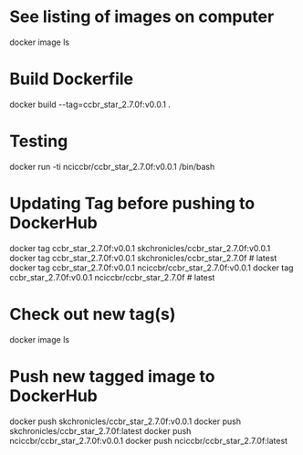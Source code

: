 # See listing of images on computer
docker image ls

# Build Dockerfile
docker build --tag=ccbr_star_2.7.0f:v0.0.1 .

# Testing
docker run -ti nciccbr/ccbr_star_2.7.0f:v0.0.1 /bin/bash

# Updating Tag  before pushing to DockerHub
docker tag ccbr_star_2.7.0f:v0.0.1 skchronicles/ccbr_star_2.7.0f:v0.0.1
docker tag ccbr_star_2.7.0f:v0.0.1 skchronicles/ccbr_star_2.7.0f         # latest
docker tag ccbr_star_2.7.0f:v0.0.1 nciccbr/ccbr_star_2.7.0f:v0.0.1
docker tag ccbr_star_2.7.0f:v0.0.1 nciccbr/ccbr_star_2.7.0f              # latest




# Check out new tag(s)
docker image ls

# Push new tagged image to DockerHub
docker push skchronicles/ccbr_star_2.7.0f:v0.0.1
docker push skchronicles/ccbr_star_2.7.0f:latest
docker push nciccbr/ccbr_star_2.7.0f:v0.0.1
docker push nciccbr/ccbr_star_2.7.0f:latest 
